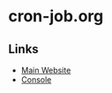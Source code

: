 # cron-job.org

## Links

- [Main Website](https://cron-job.org/)
- [Console](https://console.cron-job.org/)
